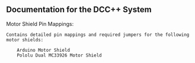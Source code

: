 Documentation for the DCC++ System
-----------------------------------

Motor Shield Pin Mappings:

	Contains detailed pin mappings and required jumpers for the following motor shields:

		Arduino Motor Shield
		Pololu Dual MC33926 Motor Shield


